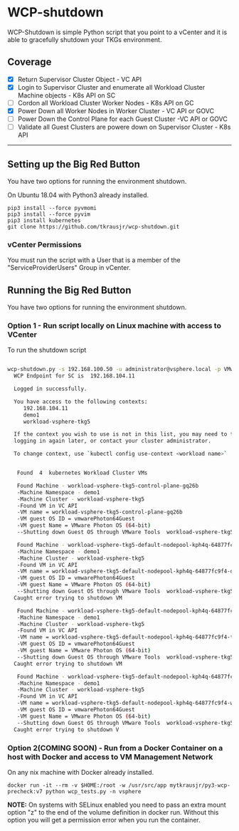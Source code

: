 # WCP-shutdown
WCP-Shutdown is simple Python script that you point to a vCenter and it is able to gracefully shutdown your TKGs environment.

##  Coverage
  - [x] Return Supervisor Cluster Object - VC API
  - [x] Login to Supervisor Cluster  and enumerate all Workload Cluster Machine objects - K8s API on SC
  - [ ] Cordon all Workload Cluster Worker Nodes - K8s API on GC
  - [x] Power Down all Worker Nodes in Worker Cluster - VC API or GOVC
  - [ ] Power Down the Control Plane for each Guest Cluster -VC API or GOVC
  - [ ] Validate all Guest Clusters are powere down on Supervisor Cluster - K8s API
  ---

## Setting up the Big Red Button
You have two options for running the environment shutdown. 

On Ubuntu 18.04 with Python3 already installed.
```
pip3 install --force pyvmomi
pip3 install --force pyvim
pip3 install kubernetes
git clone https://github.com/tkrausjr/wcp-shutdown.git
```

### vCenter Permissions
You must run the script with a User that is a member of the "ServiceProviderUsers" Group in vCenter.

## Running the Big Red Button
You have two options for running the environment shutdown. 

### Option 1 - Run script locally on Linux machine with access to VCenter

To run the shutdown script
``` bash

wcp-shutdown.py -s 192.168.100.50 -u administrator@vsphere.local -p VMware1!                                                                                                           ─╯
  WCP Endpoint for SC is  192.168.104.11

  Logged in successfully.

  You have access to the following contexts:
     192.168.104.11
     demo1
     workload-vsphere-tkg5

  If the context you wish to use is not in this list, you may need to try
  logging in again later, or contact your cluster administrator.

  To change context, use `kubectl config use-context <workload name>`


   Found  4  kubernetes Workload Cluster VMs

   Found Machine - workload-vsphere-tkg5-control-plane-gq26b
   -Machine Namespace - demo1
   -Machine Cluster - workload-vsphere-tkg5
   -Found VM in VC API
   -VM name = workload-vsphere-tkg5-control-plane-gq26b
   -VM guest OS ID = vmwarePhoton64Guest
   -VM guest Name = VMware Photon OS (64-bit)
   --Shutting down Guest OS through VMware Tools  workload-vsphere-tkg5-control-plane-gq26b

   Found Machine - workload-vsphere-tkg5-default-nodepool-kph4q-64877fc9f4-dgkzw
   -Machine Namespace - demo1
   -Machine Cluster - workload-vsphere-tkg5
   -Found VM in VC API
   -VM name = workload-vsphere-tkg5-default-nodepool-kph4q-64877fc9f4-dgkzw
   -VM guest OS ID = vmwarePhoton64Guest
   -VM guest Name = VMware Photon OS (64-bit)
   --Shutting down Guest OS through VMware Tools  workload-vsphere-tkg5-default-nodepool-kph4q-64877fc9f4-dgkzw
  Caught error trying to shutdown VM

   Found Machine - workload-vsphere-tkg5-default-nodepool-kph4q-64877fc9f4-tt9rk
   -Machine Namespace - demo1
   -Machine Cluster - workload-vsphere-tkg5
   -Found VM in VC API
   -VM name = workload-vsphere-tkg5-default-nodepool-kph4q-64877fc9f4-tt9rk
   -VM guest OS ID = vmwarePhoton64Guest
   -VM guest Name = VMware Photon OS (64-bit)
   --Shutting down Guest OS through VMware Tools  workload-vsphere-tkg5-default-nodepool-kph4q-64877fc9f4-tt9rk
  Caught error trying to shutdown VM

   Found Machine - workload-vsphere-tkg5-default-nodepool-kph4q-64877fc9f4-wgw95
   -Machine Namespace - demo1
   -Machine Cluster - workload-vsphere-tkg5
   -Found VM in VC API
   -VM name = workload-vsphere-tkg5-default-nodepool-kph4q-64877fc9f4-wgw95
   -VM guest OS ID = vmwarePhoton64Guest
   -VM guest Name = VMware Photon OS (64-bit)
   --Shutting down Guest OS through VMware Tools  workload-vsphere-tkg5-default-nodepool-kph4q-64877fc9f4-wgw95
  Caught error trying to shutdown V


```

### Option 2(COMING SOON) - Run from a Docker Container on a host with Docker and access to VM Management Network

On any nix machine with Docker already installed.
```
docker run -it --rm -v $HOME:/root -w /usr/src/app mytkrausjr/py3-wcp-precheck:v7 python wcp_tests.py -n vsphere
```
**NOTE:** On systems with SELinux enabled you need to pass an extra mount option "z" to the end of the volume definition in docker run. Without this option you will get a permission error when you run the container.


